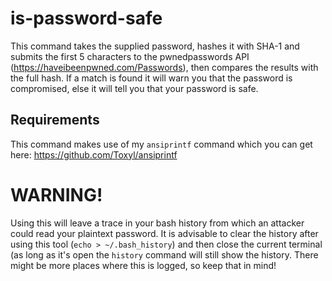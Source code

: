 # is-password-safe
This command takes the supplied password, hashes it with SHA-1 and submits the first 5 characters to the pwnedpasswords API (https://haveibeenpwned.com/Passwords), then compares the results with the full hash. If a match is found it will warn you that the password is compromised, else it will tell you that your password is safe.

## Requirements
This command makes use of my `ansiprintf` command which you can get here: https://github.com/Toxyl/ansiprintf

# WARNING!
Using this will leave a trace in your bash history from which an attacker could read your plaintext password. It is advisable to clear the history after using this tool (`echo > ~/.bash_history`) and then close the current terminal (as long as it's open the `history` command will still show the history. There might be more places where this is logged, so keep that in mind!
